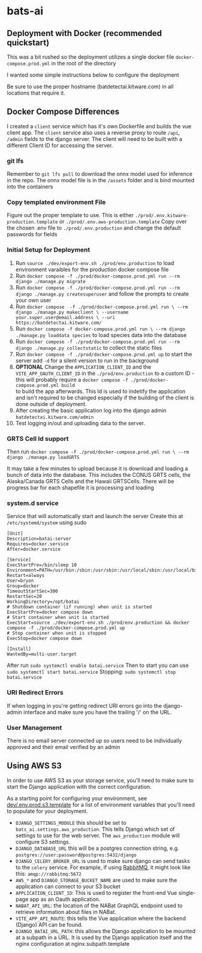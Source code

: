 # bats-ai

## Deployment with Docker (recommended quickstart)

This was a bit rushed so the deployment utilizes a single
docker file `docker-compose.prod.yml` in the root of the directory

I wanted some simple instructions below to configure the deployment

Be sure to use the proper hostname (batdetectai.kitware.com) in
all locations that require it.

## Docker Compose Differences

I created a `client` service which has it's own Dockerfile and
builds the vue client app.
The `client` service also uses a reverse proxy to route
`/api`, `/admin` fields to the django server.
The client will need to be built with a different Client ID
for accessing the server.

### git lfs

Remember to `git lfs pull` to download the onnx model used for inference in the repo.
The onnx model file is in the `/assets` folder and is bind mounted into the containers

### Copy templated environment File

Figure out the proper template to use.  This is either
`./prod/.env.kitware-production.template` or `./prod/.env.aws-production.template`
Copy over the chosen .env file to `./prod/.env.production`
and change the default passwords for fields

### Initial Setup for Deployment

1. Run `source ./dev/export-env.sh ./prod/env.production` to load environment varaibles for the
production docker compose file
2. Run `docker compose -f ./prod/docker-compose.prod.yml run --rm django ./manage.py migrate`
3. Run `docker compose -f ./prod/docker-compose.prod.yml run --rm django ./manage.py createsuperuser`
   and follow the prompts to create your own user
4. Run `docker compose  -f ./prod/docker-compose.prod.yml run \
                    --rm django ./manage.py makeclient \
                    --username your.super.user@email.address \
                    --uri https://batdetectai.kitware.com/`
5. Run `docker compose -f docker-compose.prod.yml run \
         --rm django ./manage.py loaddata species`
   to load species data into the database
6. Run `docker compose -f ./prod/docker-compose.prod.yml run --rm django ./manage.py collectstatic`
   to collect the static files
7. Run `docker compose -f ./prod/docker-compose.prod.yml up` to start the server
   add `-d` for a silent version to run in the background
8. **OPTIONAL** Change the `APPLICATION_CLIENT_ID` and the `VITE_APP_OAUTH_CLIENT_ID` in
   the `./prod/env.production` to a custom ID - this will
   probably require a `docker compose -f ./prod/docker-compose.prod.yml build` \
   to build the app afterwards.  This Id is used to indetify the application and
   isn't required to be changed especially if the building of the client is done
   outside of deployment.
9. After creating the basic application log into the django admin `batdetectai.kitware.com/admin`
10. Test logging in/out and uploading data to the server.

### GRTS Cell Id support

Then run `docker compose -f ./prod/docker-compose.prod.yml run \
   --rm django ./manage.py loadGRTS`

It may take a few minutes to upload because it is download and loading a bunch of data into the database.
This includes the CONUS GRTS cells, the Alaska/Canada GRTS Cells and the Hawaii GRTSCells.
There will be progress bar for each shapefile it is processing and loading

### system.d service

Service that will automatically start and launch the server
Create this at `/etc/systemd/system` using sudo

```systemd
[Unit]
Description=batai-server
Requires=docker.service
After=docker.service

[Service]
ExecStartPre=/bin/sleep 10
Environment=PATH=/usr/bin:/sbin:/usr/sbin:/usr/local/sbin:/usr/local/bin
Restart=always
User=bryon
Group=docker
TimeoutStartSec=300
RestartSec=20
WorkingDirectory=/opt/batai
# Shutdown container (if running) when unit is started
ExecStartPre=docker compose down
# Start container when unit is started
ExecStart=source ./dev/export-env.sh ./prod/env.production && docker compose -f ./prod/docker-compose.prod.yml up
# Stop container when unit is stopped
ExecStop=docker compose down

[Install]
WantedBy=multi-user.target
```

After run `sudo systemctl enable batai.service`
Then to start you can use `sudo systemctl start batai.service`
Stopping: `sudo systemctl stop batai.service`

### URI Redirect Errors

If when logging in you're getting redirect URI errors go into the
django-admin interface and make sure you have the trailing '/' on the URL.

### User Management

There is no email server connected up so users need to be
individually approved and their email verified by an admin

## Using AWS S3

In order to use AWS S3 as your storage service, you'll need
to make sure to start the Django application with the correct configuration.

As a starting point for configuring your environment, see [dev/.env.prod.s3.template](dev/.env.prod.s3/template)
for a list of environment variables that you'll need to populate for your deployment.

- `DJANGO_SETTINGS_MODULE` this should be set to `bats_ai.settings.aws_production`. This tells Django which set of
   settings to use for the web server. The `aws_production` module  will configure S3 settings.
- `DJANGO_DATABASE_URL` this will be a postgres connection string, e.g. `postgres://user:password@postgres:5432/django`
- `DJANGO_CELERY_BROKER_URL` is used to make sure django can send tasks to the `celery` service.
   For example, if using [RabbitMQ](https://www.rabbitmq.com/), it might look like this: `amqp://rabbitmq:5672`
- `AWS_*` and `DJANGO_STORAGE_BUCKET_NAME` are used to make sure the application can connect to your S3 bucket
- `APPLICATION_CLIENT_ID`: This is used to register the front-end Vue single-page app as an Oauth application.
- `NABAT_API_URL`: the location of the NABat GraphQL endpoint used to retrieve information about files in NABat.
- `VITE_APP_API_ROUTE`: this tells the Vue application where the backend (Django) API can be found.
- `DJANGO_BATAI_URL_PATH`: this allows the Django application to be mounted at a subpath in a URL.
   It is used by the Django application itself and the nginx configuration at nginx.subpath.template
